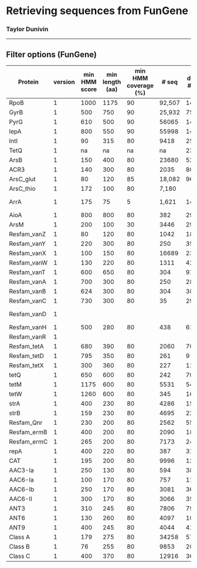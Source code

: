 # Retrieving sequences from FunGene
### Taylor Dunivin

---
## Filter options (FunGene)

| Protein |  version |min HMM score | min length (aa) | min HMM coverage (%) |  # seq | derep # seq | Comments |
| --------- | ----- | ---------- | --------- | -------- | -------- | -------- |:-----: |
| RpoB | 1 | 1000 | 1175 | 90 | 92,507 | 14876 | u + Eisen '08 scg; Tringe |
| GyrB | 1 | 500 | 750 | 90 | 25,932 | 7521 |  |
| PyrG | 1 | 610 | 500 | 90 | 56065 | 14107 | Wu + Eisen '08 scg | 
| lepA | 1 | 800 | 550 | 90 | 55998 | 14587 | Tringe paper lists as single copy gene | 
| IntI | 1 | 90 | 315 | 80 | 9418 | 2562 |  |
| TetQ | 1 | na | na | na | na | 235 |  | 
| ArsB | 1 | 150 | 400 | 80 | 23680 | 5250 |  | 
| ACR3 | 1 | 140 | 300 | 80 | 2035 | 8002 |  | 
| ArsC_glut | 1 | 80 | 120 | 85 | 18,082 | 9635 |  | 
| ArsC_thio | 1 | 172 | 100 | 80 | 7,180 |  |  | 
| ArrA | 1 | 175 | 75 | 5 | 1,621 | 1487 | allowed low HMM score due to many quality, short PCR products | 
| AioA | 1 | 800 | 800 | 80 | 382 | 293 |  | 
| ArsM | 1 | 200 | 100 | 30 | 3446 | 2948 | only selected As-related seqs; sort aplhabetical | 
| Resfam_vanZ | 1 | 80 | 120 | 80 | 1042 | 189 |  | 
| Resfam_vanY | 1 | 220 | 300 | 80 | 250 | 35 |  | 
| Resfam_vanX | 1 | 100 | 150 | 80 | 16689 | 2340 |  | 
| Resfam_vanW | 1 | 130 | 220 | 80 | 1311 | 423 |  | 
| Resfam_vanT | 1 | 600 | 650 | 80 | 304 | 97 |  | 
| Resfam_vanA | 1 | 700 | 300 | 80 | 250 | 28 |  | 
| Resfam_vanB | 1 | 624 | 300 | 80 | 304 | 38 |  | 
| Resfam_vanC | 1 | 730 | 300 | 80 | 35 | 29 |  | 
| Resfam_vanD | 1 |  |  |  |  |  | Excluding since database cannot distinguish between other van proteins | 
| Resfam_vanH | 1 | 500 | 280 | 80 | 438 | 61 |  | 
| Resfam_vanR | 1 |  |  |  |  |  | Did not include since it's a regulatory protein | 
| Resfam_tetA | 1 | 680 | 390 | 80 | 2060 | 70 |  | 
| Resfam_tetD | 1 | 795 | 350 | 80 | 261 | 9 |  | 
| Resfam_tetX | 1 | 300 | 360 | 80 | 227 | 112 |  | 
| tetQ | 1 | 650 | 600 | 80 | 242 | 70 |  | 
| tetM | 1 | 1175 | 600 | 80 | 5531 | 543 |  | 
| tetW | 1 | 1260 | 600 | 80 | 345 | 169 |  | 
| strA | 1 | 400 | 230 | 80 | 4286 | 154 | aka APH3 | 
| strB | 1 | 159 | 230 | 80 | 4695 | 222 | aka APH6 | 
| Resfam_Qnr | 1 | 230 | 200 | 80 | 2562 | 558 | Resfam_QuinoloneResistanceProteinQnr | 
| Resfam_ermB | 1 | 400 | 200 | 80 | 2090 | 182 |  | 
| Resfam_ermC | 1 | 265 | 200 | 80 | 7173 | 246 |  | 
| repA | 1 | 400 | 220 | 80 | 387 | 31 |  | 
| CAT | 1 | 195 | 200 | 80 | 9996 | 1299 | Resfam_Chloramphenicol_Acetyltransferase_CAT | 
| AAC3-Ia | 1 | 250 | 130 | 80 | 594 | 38 |  | 
| AAC6-Ia | 1 | 100 | 170 | 80 | 757 | 112 |  | 
| AAC6-Ib | 1 | 250 | 170 | 80 | 3081 | 366 |  | 
| AAC6-II | 1 | 300 | 170 | 80 | 3066 | 355 |  | 
| ANT3 | 1 | 310 | 245 | 80 | 7806 | 790 |  | 
| ANT6 | 1 | 130 | 260 | 80 | 4097 | 1066 |  | 
| ANT9 | 1 | 400 | 245 | 80 | 4044 | 41 |  | 
| Class A | 1 | 179 | 275 | 80 | 34258 | 5713 |  | 
| Class B | 1 | 76 | 255 | 80 | 9853 | 2087 |  | 
| Class C | 1 | 400 | 370 | 80 | 12916 | 3641 |  | 








